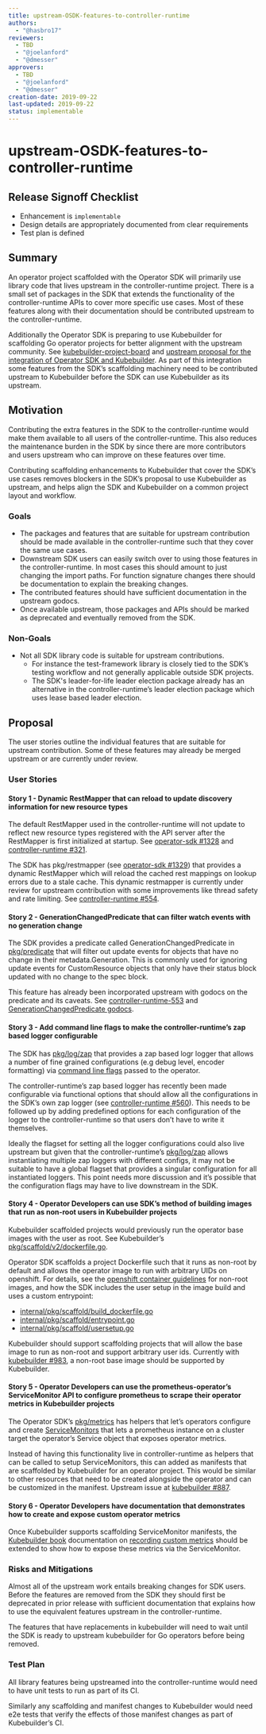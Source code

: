 ```yaml
---
title: upstream-OSDK-features-to-controller-runtime
authors:
  - "@hasbro17"
reviewers:
  - TBD
  - "@joelanford"
  - "@dmesser"
approvers:
  - TBD
  - "@joelanford"
  - "@dmesser"
creation-date: 2019-09-22
last-updated: 2019-09-22
status: implementable
---
```


# upstream-OSDK-features-to-controller-runtime

## Release Signoff Checklist

- Enhancement is `implementable`
- Design details are appropriately documented from clear requirements
- Test plan is defined


## Summary

An operator project scaffolded with the Operator SDK will primarily use library code that lives upstream in the controller-runtime project. There is a small set of packages in the SDK that extends the functionality of the controller-runtime APIs to cover more specific use cases. Most of these features along with their documentation should be contributed upstream to the controller-runtime.

Additionally the Operator SDK is preparing to use Kubebuilder for scaffolding Go operator projects for better alignment with the upstream community. See [kubebuilder-project-board][kubebuilder-project-board] and [upstream proposal for the integration of Operator SDK and Kubebuilder][sdk-kubebuilder-integration-proposal]. As part of this integration some features from the SDK’s scaffolding machinery need to be contributed upstream to Kubebuilder before the SDK can use Kubebuilder as its upstream.


## Motivation

Contributing the extra features in the SDK to the controller-runtime would make them available to all users of the controller-runtime. This also reduces the maintenance burden in the SDK by since there are more contributors and users upstream who can improve on these features over time.

Contributing scaffolding enhancements to Kubebuilder that cover the SDK’s use cases removes blockers in the SDK’s proposal to use Kubebuilder as upstream, and helps align the SDK and Kubebuilder on a common project layout and workflow.


### Goals

- The packages and features that are suitable for upstream contribution should be made available in the controller-runtime such that they cover the same use cases.
- Downstream SDK users can easily switch over to using those features in the controller-runtime. In most cases this should amount to just changing the import paths. For function signature changes there should be documentation to explain the breaking changes.
- The contributed features should have sufficient documentation in the upstream godocs.
- Once available upstream, those packages and APIs should be marked as deprecated and eventually removed from the SDK.


### Non-Goals

- Not all SDK library code is suitable for upstream contributions.
  - For instance the test-framework library is closely tied to the SDK’s testing workflow and not generally applicable outside SDK projects.
  - The SDK's leader-for-life leader election package already has an alternative in the controller-runtime’s leader election package which uses lease based leader election.


## Proposal

The user stories outline the individual features that are suitable for upstream contribution. Some of these features may already be merged upstream or are currently under review.


### User Stories

#### Story 1 - Dynamic RestMapper that can reload to update discovery information for new resource types

The default RestMapper used in the controller-runtime will not update to reflect new resource types registered with the API server after the RestMapper is first initialized at startup. See [operator-sdk #1328][operator-sdk-1328] and [controller-runtime #321][controller-runtime-321].

The SDK has pkg/restmapper (see [operator-sdk #1329][operator-sdk-1329]) that provides a dynamic RestMapper which will reload the cached rest mappings on lookup errors due to a stale cache. This dynamic restmapper is currently under review for upstream contribution with some improvements like thread safety and rate limiting. See [controller-runtime #554][controller-runtime-554].


#### Story 2 - GenerationChangedPredicate that can filter watch events with no generation change

The SDK provides a predicate called GenerationChangedPredicate in [pkg/predicate][sdk-pkg-predicate] that will filter out update events for objects that have no change in their metadata.Generation. This is commonly used for ignoring update events for CustomResource objects that only have their status block updated with no change to the spec block.

This feature has already been incorporated upstream with godocs on the predicate and its caveats. See [controller-runtime-553][controller-runtime-553] and [GenerationChangedPredicate godocs][gen-change-predicate-godocs].


#### Story 3 - Add command line flags to make the controller-runtime’s zap based logger configurable

The SDK has [pkg/log/zap][sdk-pkg-log-zap] that provides a zap based logr logger that allows a number of fine grained configurations (e.g debug level, encoder formatting) via [command line flags][sdk-zap-cmd-flags] passed to the operator.

The controller-runtime’s zap based logger has recently been made configurable via functional options that should allow all the configurations in the SDK’s own zap logger (see [controller-runtime #560][controller-runtime-560]). This needs to be followed up by adding predefined options for each configuration of the logger to the controller-runtime so that users don’t have to write it themselves.

Ideally the flagset for setting all the logger configurations could also live upstream but given that the controller-runtime’s [pkg/log/zap][cr-pkg-log-zap] allows instantiating multiple zap loggers with different configs, it may not be suitable to have a global flagset that provides a singular configuration for all instantiated loggers.
This point needs more discussion and it’s possible that the configuration flags may have to live downstream in the SDK.


#### Story 4 - Operator Developers can use SDK’s method of building images that run as non-root users in Kubebuilder projects

Kubebuilder scaffolded projects would previously run the operator base images with the user as root. See Kubebuilder’s [pkg/scaffold/v2/dockerfile.go][kb-scaffold-dockerfile].

Operator SDK scaffolds a project Dockerfile such that it runs as non-root by default and allows the operator image to run with arbitrary UIDs on openshift. For details, see the [openshift container guidelines][openshift-container-guidelines] for non-root images, and how the SDK includes the user setup in the image build and uses a custom entrypoint:

- [internal/pkg/scaffold/build_dockerfile.go][sdk-scaffold-dockerfile]
- [internal/pkg/scaffold/entrypoint.go][sdk-scaffold-entrypoint]
- [internal/pkg/scaffold/usersetup.go][sdk-scaffold-user-setup]

Kubebuilder should support scaffolding projects that will allow the base image to run as non-root and support arbitrary user ids.
Currently with [kubebuilder #983][kubebuilder-983], a non-root base image should be supported by Kubebuilder.


#### Story 5 - Operator Developers can use the prometheus-operator’s ServiceMonitor API to configure prometheus to scrape their operator metrics in Kubebuilder projects

The Operator SDK’s [pkg/metrics][sdk-pkg-metrics] has helpers that let’s operators configure and create [ServiceMonitors][service-monitor-doc] that lets a prometheus instance on a cluster target the operator’s Service object that exposes operator metrics.

Instead of having this functionality live in controller-runtime as helpers that can be called to setup ServiceMonitors, this can added as manifests that are scaffolded by Kubebuilder for an operator project. This would be similar to other resources that need to be created alongside the operator and can be customized in the manifest. Upstream issue at [kubebuilder #887][kubebuilder-887].


#### Story 6 - Operator Developers have documentation that demonstrates how to create and expose custom operator metrics

Once Kubebuilder supports scaffolding ServiceMonitor manifests, the [Kubebuilder book][kubebuilder-book] documentation on [recording custom metrics][recording-custom-metrics] should be extended to show how to expose these metrics via the ServiceMonitor.



### Risks and Mitigations

Almost all of the upstream work entails breaking changes for SDK users.
Before the features are removed from the SDK they should first be deprecated in prior release with sufficient documentation that explains how to use the equivalent features upstream in the controller-runtime.

The features that have replacements in kubebuilder will need to wait until the SDK is ready to upstream kubebuilder for Go operators before being removed.


### Test Plan

All library features being upstreamed into the controller-runtime would need to have unit tests to run as part of its CI.

Similarly any scaffolding and manifest changes to Kubebuilder would need e2e tests that verify the effects of those manifest changes as part of Kubebuilder’s CI.


[kubebuilder-project-board]: https://github.com/kubernetes-sigs/kubebuilder/projects/7
[sdk-kubebuilder-integration-proposal]: https://github.com/kubernetes-sigs/kubebuilder/blob/992ecdfd3f47e4cca79937a4fd46a0ee10f477d7/designs/integrating-kubebuilder-and-osdk.md
[operator-sdk-1328]: https://github.com/operator-framework/operator-sdk/issues/1328
[operator-sdk-1329]: https://github.com/operator-framework/operator-sdk/pull/1329
[controller-runtime-321]: https://github.com/kubernetes-sigs/controller-runtime/issues/321
[controller-runtime-554]: https://github.com/kubernetes-sigs/controller-runtime/pull/554
[sdk-pkg-predicate]: https://github.com/operator-framework/operator-sdk/blob/947a464dbe968b8af147049e76e40f787ccb0847/pkg/predicate/predicate.go
[controller-runtime-553]: https://github.com/kubernetes-sigs/controller-runtime/pull/553
[gen-change-predicate-godocs]: https://godoc.org/github.com/kubernetes-sigs/controller-runtime/pkg/predicate#GenerationChangedPredicate
[sdk-pkg-log-zap]: https://github.com/operator-framework/operator-sdk/tree/947a464dbe968b8af147049e76e40f787ccb0847/pkg/log/zap
[sdk-zap-cmd-flags]: https://github.com/operator-framework/operator-sdk/blob/947a464dbe968b8af147049e76e40f787ccb0847/pkg/log/zap/flags.go#L41-L45
[controller-runtime-560]: https://github.com/kubernetes-sigs/controller-runtime/pull/560
[cr-pkg-log-zap]: https://github.com/kubernetes-sigs/controller-runtime/blob/e825f3aafdb522bbdac626387f3c9e7d489e35a7/pkg/log/zap/zap.go#L35-L37
[kb-scaffold-dockerfile]: https://github.com/kubernetes-sigs/kubebuilder/blob/1f4fc57416ddc74ea52feb13494eb4d003d7db08/pkg/scaffold/v2/dockerfile.go#L58-L60
[openshift-container-guidelines]: https://access.redhat.com/documentation/en-us/openshift_container_platform/4.1/html/images/creating_images#images-create-guide-openshift_create-images
[sdk-scaffold-dockerfile]: https://github.com/operator-framework/operator-sdk/blob/c084b570a6af7674fd102f4ebfd3303c705e1d94/internal/pkg/scaffold/build_dockerfile.go
[sdk-scaffold-entrypoint]: https://github.com/operator-framework/operator-sdk/blob/c084b570a6af7674fd102f4ebfd3303c705e1d94/internal/pkg/scaffold/entrypoint.go
[sdk-scaffold-user-setup]: https://github.com/operator-framework/operator-sdk/blob/c084b570a6af7674fd102f4ebfd3303c705e1d94/internal/pkg/scaffold/usersetup.go
[kubebuilder-983]: https://github.com/kubernetes-sigs/kubebuilder/pull/983
[sdk-pkg-metrics]: https://github.com/operator-framework/operator-sdk/blob/f5d20c4819b98a60ec782a9a5cac784b55ea2951/pkg/metrics/service-monitor.go
[service-monitor-doc]: https://github.com/coreos/prometheus-operator/blob/master/Documentation/user-guides/getting-started.md#related-resources
[kubebuilder-887]: https://github.com/kubernetes-sigs/kubebuilder/issues/887
[kubebuilder-book]: https://book.kubebuilder.io/quick-start.html
[recording-custom-metrics]: https://book.kubebuilder.io/reference/metrics.html#publishing-additional-metrics
